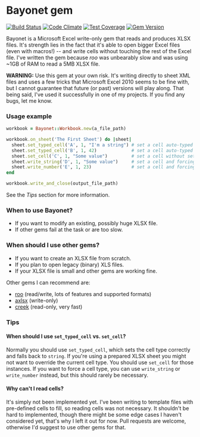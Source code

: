 # Bayonet gem

[![Build Status](https://travis-ci.org/nethad/bayonet.svg?branch=master)](https://travis-ci.org/nethad/bayonet)
[![Code Climate](https://codeclimate.com/github/nethad/bayonet/badges/gpa.svg)](https://codeclimate.com/github/nethad/bayonet)
[![Test Coverage](https://codeclimate.com/github/nethad/bayonet/badges/coverage.svg)](https://codeclimate.com/github/nethad/bayonet/coverage)
[![Gem Version](https://badge.fury.io/rb/bayonet.svg)](http://badge.fury.io/rb/bayonet)

Bayonet is a Microsoft Excel write-only gem that reads and produces XLSX files.
It's strength lies in the fact that it's able to open bigger Excel files (even with macros!) -- and write cells without touching the rest of the Excel file. I've written the gem because *roo* was unbearably slow and was using ~1GB of RAM to read a 5MB XLSX file.


**WARNING:** Use this gem at your own risk. It's writing directly to sheet XML files and uses a few tricks that Microsoft Excel 2010 seems to be fine with, but I cannot guarantee that future (or past) versions will play along. That being said, I've used it successfully in one of my projects. If you find any bugs, let me know.

### Usage example

```ruby
workbook = Bayonet::Workbook.new(a_file_path)

workbook.on_sheet('The First Sheet') do |sheet|
  sheet.set_typed_cell('A', 1, "I'm a string") # set a cell auto-typed to a string
  sheet.set_typed_cell('B', 1, 42)             # set a cell auto-typed to a number
  sheet.set_cell('C', 1, "Some value")         # set a cell without setting its type
  sheet.write_string('D', 1, "Some value")     # set a cell and forcing it to be a string
  sheet.write_number('E', 1, 23)               # set a cell and forcing it to be a number
end

workbook.write_and_close(output_file_path)
```

See the *Tips* section for more information.

### When to use Bayonet?

* If you want to modify an existing, possibly huge XLSX file.
* If other gems fail at the task or are too slow.

### When should I use other gems?

* If you want to create an XLSX file from scratch.
* If you plan to open legacy (binary) XLS files.
* If your XLSX file is small and other gems are working fine.

Other gems I can recommend are:

* [roo](https://rubygems.org/gems/roo) (read/write, lots of features and supported formats)
* [axlsx](https://rubygems.org/gems/axlsx) (write-only)
* [creek](https://rubygems.org/gems/creek) (read-only, very fast)


### Tips

#### When should I use `set_typed_cell` vs. `set_cell`?

Normally you should use `set_typed_cell`, which sets the cell type correctly and falls back to `string`. If you're using a prepared XLSX sheet you might not want to override the current cell type. You should use `set_cell` for those instances. If you want to force a cell type, you can use `write_string` or `write_number` instead, but this should rarely be necessary.

#### Why can't I read cells?

It's simply not been implemented yet. I've been writing to template files with pre-defined cells to fill, so reading cells was not necessary. It shouldn't be hard to implemented, though there might be some edge cases I haven't considered yet, that's why I left it out for now. Pull requests are welcome, otherwise I'd suggest to use other gems for that.

